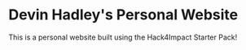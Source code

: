 # Devin Hadley's Personal Website

This is a personal website built using the Hack4Impact Starter Pack!
